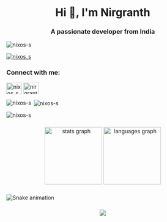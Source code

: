 <h1 align="center">Hi 👋, I'm Nirgranth</h1>
<h3 align="center">A passionate developer from India</h3>

<p align="left"> <img src="https://komarev.com/ghpvc/?username=nixos-s&label=Profile%20views&color=0e75b6&style=flat" alt="nixos-s" /> </p>


<p align="left"> <a href="https://twitter.com/nixos_s" target="blank"><img src="https://img.shields.io/twitter/follow/nixos_s?logo=twitter&style=for-the-badge" alt="nixos_s" /></a> </p>

<h3 align="left">Connect with me:</h3>
<p align="left">
<a href="https://twitter.com/nixos_s" target="blank"><img align="center" src="https://raw.githubusercontent.com/rahuldkjain/github-profile-readme-generator/master/src/images/icons/Social/twitter.svg" alt="nixos_s" height="30" width="40" /></a>
<a href="https://linkedin.com/in/nirgranth-shah-07137079" target="blank"><img align="center" src="https://raw.githubusercontent.com/rahuldkjain/github-profile-readme-generator/master/src/images/icons/Social/linked-in-alt.svg" alt="nirgranth-shah-07137079" height="30" width="40" /></a>
</p>

<p><img align="left" src="https://github-readme-stats.vercel.app/api/top-langs?username=nixos-s&show_icons=true&locale=en&layout=compact" alt="nixos-s" /></p>

<p>&nbsp;<img align="center" src="https://github-readme-stats.vercel.app/api?username=nixos-s&show_icons=true&locale=en" alt="nixos-s" /></p>

<p><img align="center" src="https://github-readme-streak-stats.herokuapp.com/?user=nixos-s&" alt="nixos-s" /></p>


###

<div align="center">
  <img src="https://github-readme-stats.vercel.app/api?username=nixos-s&hide_title=false&hide_rank=false&show_icons=true&include_all_commits=true&count_private=true&disable_animations=false&theme=dracula&locale=en&hide_border=false&order=1" height="150" alt="stats graph"  />
  <img src="https://github-readme-stats.vercel.app/api/top-langs?username=nixos-s&locale=en&hide_title=false&layout=compact&card_width=320&langs_count=5&theme=dracula&hide_border=false&order=2" height="150" alt="languages graph"  />
</div>

###

<img src="https://raw.githubusercontent.com/nixos-s/nixos-s/output/snake.svg" alt="Snake animation" />

###

<div align="center">
  <img src="https://profile-counter.glitch.me/nixos-s/count.svg?"  />
</div>

###
